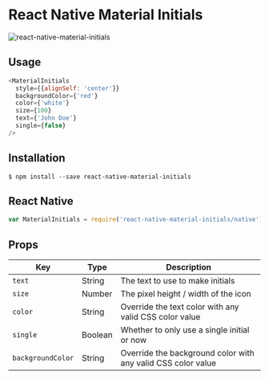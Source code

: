 # React Native Material Initials

![react-native-material-initials](https://cloud.githubusercontent.com/assets/5383963/16163426/20d1c50c-34a7-11e6-9b4c-eebea5f5831b.png)

## Usage
```JavaScript
<MaterialInitials
  style={{alignSelf: 'center'}}
  backgroundColor={'red'}
  color={'white'}
  size={100}
  text={'John Doe'}
  single={false}
/>
```

## Installation
```
$ npm install --save react-native-material-initials
```

## React Native
```JavaScript
var MaterialInitials = require('react-native-material-initials/native');
```

## Props
|Key |Type |Description |
|--- |--- |--- |
|`text`|String|The text to use to make initials|
|`size`|Number|The pixel height / width of the icon|
|`color`|String|Override the text color with any valid CSS color value|
|`single`|Boolean|Whether to only use a single initial or now|
|`backgroundColor`|String|Override the background color with any valid CSS color value|
